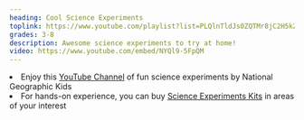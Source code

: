 ```yaml
---
heading: Cool Science Experiments
toplink: https://www.youtube.com/playlist?list=PLQlnTldJs0ZQTMr8jC2H5kZSinavtw_vx
grades: 3-8
description: Awesome science experiments to try at home!
video: https://www.youtube.com/embed/NYQl9-5FpQM
---
```


<li> Enjoy this <a href="https://www.youtube.com/playlist?list=PLQlnTldJs0ZQTMr8jC2H5kZSinavtw_vx" target="_blank">YouTube Channel</a> of fun science experiments by National Geographic Kids </li>
<li>For hands-on experience, you can buy <a href="https://www.amazon.com/s?k=science+experiment+kit&ref=nb_sb_noss_1" target="_blank">Science Experiments Kits</a> in areas of your interest</li>

